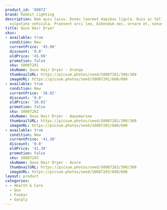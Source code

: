 ```yaml
---
product_id: '00872'
brand: Rabbit Lighting
description: Nam quis lacus. Donec laoreet dapibus ligula. Duis ac tellus et risus
  vulputate vehicula. Praesent orci leo, bibendum nec, ornare et, nonummy in, elit.
title: Quux Hair Dryer
skus:
- available: true
  condition: New
  currentPrice: '45.99'
  discount: '0.0'
  oldPrice: '45.99'
  promotion: false
  sku: S0087201
  skuName: Quux Hair Dryer - Orange
  thumbnailURL: https://picsum.photos/seed/S0087201/300/300
  imageURL: https://picsum.photos/seed/S0087201/600/600
- available: true
  condition: New
  currentPrice: '36.02'
  discount: '0.0'
  oldPrice: '36.02'
  promotion: false
  sku: S0087202
  skuName: Quux Hair Dryer - Aquamarine
  thumbnailURL: https://picsum.photos/seed/S0087202/300/300
  imageURL: https://picsum.photos/seed/S0087202/600/600
- available: true
  condition: New
  currentPrice: '41.38'
  discount: '0.0'
  oldPrice: '41.38'
  promotion: false
  sku: S0087203
  skuName: Quux Hair Dryer - Azure
  thumbnailURL: https://picsum.photos/seed/S0087203/300/300
  imageURL: https://picsum.photos/seed/S0087203/600/600
layout: product
categories:
- - Health & Care
  - Qux
  - Foobar
  - Garply
---
```

